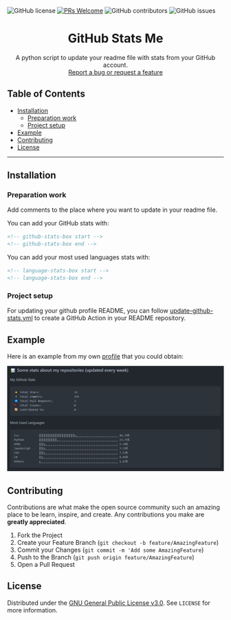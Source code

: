 ![GitHub license](https://img.shields.io/github/license/torresflo/GitHub-Stats-Me.svg)
[![PRs Welcome](https://img.shields.io/badge/PRs-welcome-brightgreen.svg)](http://makeapullrequest.com)
![GitHub contributors](https://img.shields.io/github/contributors/torresflo/GitHub-Stats-Me.svg)
![GitHub issues](https://img.shields.io/github/issues/torresflo/GitHub-Stats-Me.svg)

<p align="center">
  <h1 align="center">GitHub Stats Me</h3>

  <p align="center">
    A python script to update your readme file with stats from your GitHub account.
    <br />
    <a href="https://github.com/torresflo/GitHub-Stats-Me/issues">Report a bug or request a feature</a>
  </p>
</p>

## Table of Contents

* [Installation](#installation)
   * [Preparation work](#preparation-work)
   * [Project setup](#project-setup)
* [Example](#example)
* [Contributing](#contributing)
* [License](#license)

---

## Installation

### Preparation work

Add comments to the place where you want to update in your readme file.

You can add your GitHub stats with:
  ```markdown
  <!-- github-stats-box start -->
  <!-- github-stats-box end -->
  ```

  You can add your most used languages stats with:
  ```markdown
  <!-- language-stats-box start -->
  <!-- language-stats-box end -->
  ```

### Project setup

For updating your github profile README, you can follow [update-github-stats.yml](https://github.com/torresflo/GitHub-Stats-Me/blob/main/.github/workflows/update-github-stats.yml) to create a GitHub Action in your README repository.

## Example

Here is an example from my own [profile](https://github.com/torresflo) that you could obtain:

![Example image](https://raw.githubusercontent.com/torresflo/GitHub-Stats-Me/main/examples/example1.png)

## Contributing

Contributions are what make the open source community such an amazing place to be learn, inspire, and create. Any contributions you make are **greatly appreciated**.

1. Fork the Project
2. Create your Feature Branch (`git checkout -b feature/AmazingFeature`)
3. Commit your Changes (`git commit -m 'Add some AmazingFeature`)
4. Push to the Branch (`git push origin feature/AmazingFeature`)
5. Open a Pull Request

<!-- LICENSE -->
## License
Distributed under the [GNU General Public License v3.0](./LICENSE). See `LICENSE` for more information.
